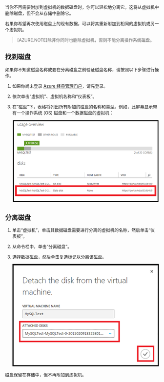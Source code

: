<properties writer="kathydav" editor="tysonn" manager="timlt" />

当你不再需要附加到虚拟机的数据磁盘时，你可以轻松地分离它。这将从虚拟机中删除磁盘，但不会从存储中删除它。

若果你希望再次使用磁盘上的现有数据，可以将其重新附加到相同的虚拟机或另一个虚拟机。

> [AZURE.NOTE]除非你同时也删除虚拟机，否则不能分离操作系统磁盘。


## 找到磁盘

如果你不知道磁盘名称或要在分离磁盘之前验证磁盘名称，请按照以下步骤进行操作。


1. 如果你尚未登录 [Azure 经典管理门户](http://manage.windowsazure.cn)，请先登录。

2. 依次单击“虚拟机”、虚拟机名称和“仪表板”。

3. 在“磁盘”下，表格将列出所有附加的磁盘的名称和类型。例如，此屏幕显示带有一个操作系统 (OS) 磁盘和一个数据磁盘的虚拟机：

	![查找数据磁盘](./media/howto-detach-disk-windows-linux/FindDataDisks.png)


## 分离磁盘

1. 单击“虚拟机”，单击其数据磁盘需要进行分离的虚拟机的名称，然后单击“仪表板”。

2. 从命令栏中，单击“分离磁盘”。

3. 选择数据磁盘，然后单击复选标记以分离该磁盘。

	![分离磁盘详细信息](./media/howto-detach-disk-windows-linux/DetachDiskDetails.png)

磁盘保留在存储中，但不再附加到虚拟机。

<!---HONumber=Mooncake_1207_2015-->